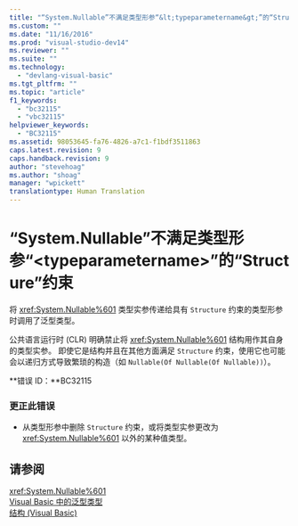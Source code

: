 ```yaml
---
title: "“System.Nullable”不满足类型形参“&lt;typeparametername&gt;”的“Structure”约束 | Microsoft Docs"
ms.custom: ""
ms.date: "11/16/2016"
ms.prod: "visual-studio-dev14"
ms.reviewer: ""
ms.suite: ""
ms.technology: 
  - "devlang-visual-basic"
ms.tgt_pltfrm: ""
ms.topic: "article"
f1_keywords: 
  - "bc32115"
  - "vbc32115"
helpviewer_keywords: 
  - "BC32115"
ms.assetid: 98053645-fa76-4826-a7c1-f1bdf3511863
caps.latest.revision: 9
caps.handback.revision: 9
author: "stevehoag"
ms.author: "shoag"
manager: "wpickett"
translationtype: Human Translation
---
```

# “System.Nullable”不满足类型形参“&lt;typeparametername&gt;”的“Structure”约束
将 <xref:System.Nullable%601> 类型实参传递给具有 `Structure` 约束的类型形参时调用了泛型类型。  
  
 公共语言运行时 \(CLR\) 明确禁止将 <xref:System.Nullable%601> 结构用作其自身的类型实参。 即使它是结构并且在其他方面满足 `Structure` 约束，使用它也可能会以递归方式导致繁琐的构造（如 `Nullable(Of Nullable(Of Nullable))`）。  
  
 **错误 ID：**BC32115  
  
### 更正此错误  
  
-   从类型形参中删除 `Structure` 约束，或将类型实参更改为 <xref:System.Nullable%601> 以外的某种值类型。  
  
## 请参阅  
 <xref:System.Nullable%601>   
 [Visual Basic 中的泛型类型](../../visual-basic/programming-guide/language-features/data-types/generic-types.md)   
 [结构 \(Visual Basic\)](http://msdn.microsoft.com/zh-cn/263ce115-ac36-4c05-8cb7-0e0eead5c6d0)
